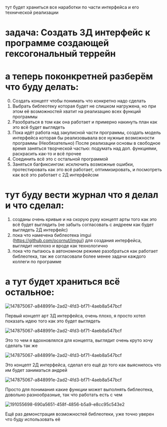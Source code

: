 тут будет храниться все наработки по части интерфейса и его технической реализации

# задача: Создать 3Д интерфейс к программе создающей гексогональный террейн

# а теперь поконкретней разберём что буду делать:

0) Создать концепт чтобы понимать что конкретно надо сделать
1) Выбрать библеотеку которая будет не слишком нагружена, но при этом её возможностей хватит на реализацию всех функций программы
2) Разобраться в том как она работает и примерно накинуть план как это всё будет выглядеть
3) Пока идёт работа над закулисной части программы, создать модель интерфейса которая бы реализовывала все нужные возможности программы
        (Необязательно) После реализации основы в свободное время заняться творческой частью: подумать над доп. функциями, раскрасить как-то и всё прочее
4) Соединить всё это с остальной программой
5) Заняться багфиксингом: исключить возможные ошибки, протестировать как это всё работает, оптимизировать, и посмотреть как всё это работает с 2Д интерфейсом

# тут буду вести журнал что я делал и что сделал:

1) созданы очень кривые и на скорую руку концепт арты того как это всё будет выглядить (не забыть согласовать с андреем как будет выглядеть 2Д интерфейс)
2) пока что намечена библеотека imgui (https://github.com/ocornut/imgui) для создания интерфейса, выглядит неплохо и вроде как технологично
3) пока что пытаюсь в автономном режиме разобраться как работает библеотека, так же согласовали более менее задачи каждого коллеги по программе

# а тут будет храниться всё остальное:

![147875067-a848991e-2ad2-4fd3-bf71-4aeb8a547bcf](https://github.com/geysha1337/hooopeee/assets/114612160/682e5cd2-4c58-42b8-8abb-a247a41df4e3)

Первый концепт арт 3Д интерфейса, очень плохо, я просто хотел показать идею того как это будет выглядеть

![147875067-a848991e-2ad2-4fd3-bf71-4aeb8a547bcf](https://github.com/geysha1337/hooopeee/assets/114612160/a0396c8c-969c-432a-8ecd-82283b903569)

Это то чем я вдохновлялся для концепта, выглядит очень круто хочу сделать так же

![147875067-a848991e-2ad2-4fd3-bf71-4aeb8a547bcf](https://github.com/geysha1337/hooopeee/assets/114612160/9672abbf-fd24-4fd1-8732-7648f082a04c)

Это концепт 2Д интерфейса, сделал его ещё до того как выяснилось что им будет заниматься андрей

![147875067-a848991e-2ad2-4fd3-bf71-4aeb8a547bcf](https://github.com/geysha1337/hooopeee/assets/114612160/2d30a5f8-499e-4111-863b-6c48e7c6ea9c)

Просто для понимания какие функции может выполнять библеотека, довольно разнообразные, так что работать есть с чем

![191055698-690a5651-458f-4856-b5a9-e8cc95c543e2](https://github.com/geysha1337/hooopeee/assets/114612160/2fefe747-98d1-4318-be77-7f7662129f17)

Ещё раз демонстрация возможностей библеотеки, уже точно уверен что буду использовать её
